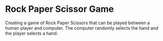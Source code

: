 # Rock Paper Scissor Game
Creating a game of Rock Paper Scissors that can be played between a human  player and computer. The computer randomly selects the hand and the player selects a hand. 
